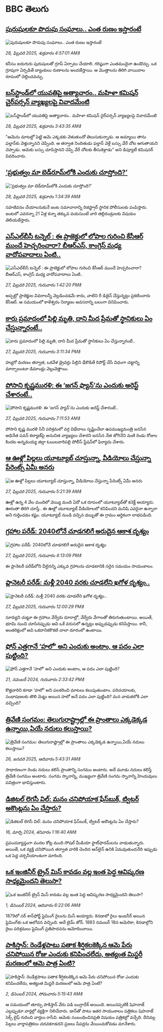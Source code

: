 # BBC తెలుగు## [పురుషులకూ పొదుపు సంఘాలు.. ఎంత రుణం ఇస్తారంటే](https://www.bbc.com/telugu/articles/cvg11pyk9w9o?at_campaign=githubrss)![పురుషులకూ పొదుపు సంఘాలు.. ఎంత రుణం ఇస్తారంటే](https://ichef.bbci.co.uk/ace/standard/240/cpsprodpb/40b0/live/0c4a2950-f58f-11ef-ac54-79160c02528e.jpg)_28, ఫిబ్రవరి 2025, శుక్రవారం 4:57:01 AMకి_కనీసం ఐదుగురు పురుషులతో గ్రూప్ ఏర్పాటు చేయాలి. గరిష్ఠంగా  ఎంతమందైనా ఉండొచ్చు. 
ఒక గ్రూపుగా ఏర్పడితే బ్యాంకులు రుణాలను అందజేస్తాయి. 
ఆ మొత్తాలను తిరిగి వాయిదాల రూపంలో చెల్లించవచ్చు.## [బస్‌స్టాండ్‌లో యువతిపై అత్యాచారం.. మహిళా కమిషన్ చైర్‌పర్సన్ వ్యాఖ్యలపై వివాదమేంటి](https://www.bbc.com/telugu/articles/cp3yypenv93o?at_campaign=githubrss)![బస్‌స్టాండ్‌లో యువతిపై అత్యాచారం.. మహిళా కమిషన్ చైర్‌పర్సన్ వ్యాఖ్యలపై వివాదమేంటి](https://ichef.bbci.co.uk/ace/standard/240/cpsprodpb/c1ee/live/7dc856d0-f58d-11ef-aa8e-bb7a965ee4b3.png)_28, ఫిబ్రవరి 2025, శుక్రవారం 3:43:35 AMకి_"ఆమెను మాటల్లో పెట్టి ఆమె ఎక్కడకు వెళుతుందో తెలుసుకున్నాడు. ఆ అమ్మాయి తాను ఫల్తాన్‌కు వెళ్తున్నానని చెప్పింది. ఆ తర్వాత నిందితుడు ఫల్తాన్ వెళ్లే బస్సు వేరే చోట ఆగుతాయని చెప్పాడు. ఆమెకు బస్సు చూపిస్తానని చెప్పి వేరే చోటకు తీసుకెళ్లాడు" అని డిప్యూటీ కమిషనర్ వివరించారు.## [‘ప్రభుత్వం మా బెడ్‌రూమ్‌లోకి ఎందుకు చూస్తోంది?’](https://www.bbc.com/telugu/articles/cwyjj3kkrwlo?at_campaign=githubrss)![‘ప్రభుత్వం మా బెడ్‌రూమ్‌లోకి ఎందుకు చూస్తోంది?’](https://ichef.bbci.co.uk/ace/standard/240/cpsprodpb/7f5a/live/7e840950-f517-11ef-896e-d7e7fb1719a4.jpg)_28, ఫిబ్రవరి 2025, శుక్రవారం 1:34:39 AMకి_సహజీవనం చేయాలనుకునే జంట సమాచారాన్ని రిజిస్ట్రార్ స్థానిక పోలీసులకు పంపిస్తారు. జంటలో ఎవరన్నా 21 ఏళ్ల కన్నా తక్కువ వయసుంటే వారి తల్లిదండ్రులకు విషయం తెలియజేస్తారు.## [ఎస్‌ఎల్‌బీసీ టన్నెల్ : ఈ ప్రాజెక్టులో లోపాల గురించి కేసీఆర్ ముందే హెచ్చరించారా? బీఆర్ఎస్, కాంగ్రెస్ మధ్య వాదోపవాదాలు ఏంటి..](https://www.bbc.com/telugu/articles/cx2eeng5611o?at_campaign=githubrss)![ఎస్‌ఎల్‌బీసీ టన్నెల్ : ఈ ప్రాజెక్టులో లోపాల గురించి కేసీఆర్ ముందే హెచ్చరించారా? బీఆర్ఎస్, కాంగ్రెస్ మధ్య వాదోపవాదాలు ఏంటి..](https://ichef.bbci.co.uk/ace/standard/240/cpsprodpb/7f78/live/d53ff650-f512-11ef-896e-d7e7fb1719a4.jpg)_27, ఫిబ్రవరి 2025, గురువారం 1:42:20 PMకి_అప్పట్లో ప్రాజెక్టుల వివరాలన్నీ వెల్లడించడమే కాదు, వాటిని రీ డిజైన్ చేస్తున్నట్లు ప్రకటించారు కేసీఆర్. ఆ సమయంలో కాళేశ్వరం నిర్మాణం అవసరాన్ని బలంగా వినిపించారు.## [కారు ప్రమాదంలో పిల్లి మృతి, దాని మీద   ప్రేమతో స్థానికులు ఏం చేస్తున్నారంటే.. ](https://www.bbc.com/telugu/articles/c0rzz7pk407o?at_campaign=githubrss)![కారు ప్రమాదంలో పిల్లి మృతి, దాని మీద   ప్రేమతో స్థానికులు ఏం చేస్తున్నారంటే.. ](https://ichef.bbci.co.uk/ace/standard/240/cpsprodpb/bfed/live/ea3fba80-f518-11ef-9e61-71ee71f26eb1.jpg)_27, ఫిబ్రవరి 2025, గురువారం 3:11:34 PMకి_హ్యుగో మరణం తర్వాత, ఒకవేళ డ్రైవర్లు పిల్లిని ఢీకొడితే రిపోర్ట్ చేసే విధంగా చట్టాన్ని మార్చాలంటూ డిమాండ్లు వెల్లువెత్తాయి.## [పోసాని కృష్ణమురళి: ఈ ‘జగన్ ఫ్యాన్’ను  ఎందుకు అరెస్ట్ చేశారంటే..](https://www.bbc.com/telugu/articles/c14jjnzz8d4o?at_campaign=githubrss)![పోసాని కృష్ణమురళి: ఈ ‘జగన్ ఫ్యాన్’ను  ఎందుకు అరెస్ట్ చేశారంటే..](https://ichef.bbci.co.uk/ace/standard/240/cpsprodpb/0b29/live/c3581f20-f4cd-11ef-ac65-d9ed88c8c82c.jpg)_27, ఫిబ్రవరి 2025, గురువారం 7:11:53 AMకి_పోసాని కృష్ణ మురళి సినీ పరిశ్రమలో వర్గ విభేదాలు సృష్టించేలా ఉపముఖ్యమంత్రి జనసేన అధినేత పవన్‌ కల్యాణ్‌పై అనుచిత వ్యాఖ్యలు చేశారని జనసేన నేత జోగినేని మణి రెండు రోజుల కిందట అన్నమయ్య జిల్లా  ఓబులవారిపల్లి పోలీస్‌ స్టేషన్‌లో ఫిర్యాదు చేశారు.## [ఆ ఊళ్లో పిల్లలు యూట్యూబ్ చూస్తున్నా, వీడియోలు చేస్తున్నా పేరెంట్స్ ఏమీ అనరు](https://www.bbc.com/telugu/articles/ckg88zyd4xlo?at_campaign=githubrss)![ఆ ఊళ్లో పిల్లలు యూట్యూబ్ చూస్తున్నా, వీడియోలు చేస్తున్నా పేరెంట్స్ ఏమీ అనరు](https://ichef.bbci.co.uk/ace/standard/240/cpsprodpb/ad8b/live/d4e00300-f4c5-11ef-af61-cb13acf91621.jpg)_27, ఫిబ్రవరి 2025, గురువారం 5:21:39 AMకి_ఊళ్లో ఉన్న 4 వేల మందిలో వెయ్యి మంది ఏదో ఒక రూపంలో యూట్యూబ్‌తో కనెక్ట్ అయ్యారు. ఊరంతా తిరిగి చూస్తే.. ఈ ఊళ్లో యూట్యూబ్ వీడియోలలో కనిపించని మనిషి ఎవరైనా ఉన్నారా అని గుర్తించడం కష్టం. యూట్యూబ్ నుండి వచ్చిన డబ్బుతో ఈ గ్రామం ఆర్థికంగా లాభపడింది.## [గ్రహాల పరేడ్: 2040లోనే చూడగలిగే అరుదైన ఆకాశ దృశ్యం](https://www.bbc.com/telugu/articles/c0mww49jr72o?at_campaign=githubrss)![గ్రహాల పరేడ్: 2040లోనే చూడగలిగే అరుదైన ఆకాశ దృశ్యం](https://ichef.bbci.co.uk/ace/standard/240/cpsprodpb/a57e/live/c17569e0-f524-11ef-896e-d7e7fb1719a4.jpg)_27, ఫిబ్రవరి 2025, గురువారం 4:13:09 PMకి_ఈ ప్లానెటరీ పరేడ్‌లోని వీలైనన్ని ఎక్కువ గ్రహాలను చూడటానికి సరైన సమయం సాయంకాలం.## [ప్లానెటరీ పరేడ్: మళ్లీ 2040 వరకు చూడలేని ఖగోళ దృశ్యం..](https://www.bbc.com/telugu/articles/cj4nn2109jwo?at_campaign=githubrss)![ప్లానెటరీ పరేడ్: మళ్లీ 2040 వరకు చూడలేని ఖగోళ దృశ్యం..](https://ichef.bbci.co.uk/ace/standard/240/cpsprodpb/1c0d/live/39e871a0-f4fe-11ef-9808-4d9b058d1a40.jpg)_27, ఫిబ్రవరి 2025, గురువారం 12:00:29 PMకి_సూర్యుని చుట్టూ ఈ గ్రహాలు వేర్వేరు దూరాల్లో, వేర్వేరు వేగాలతో తిరుగుతుంటాయి. అయితే, భూమి నుంచి చూసినప్పుడు అవి ఒకే వరుసలో ఉన్నట్లు అప్పుడప్పుడు కనిపిస్తాయి. కానీ, అంతరిక్షంలో అవి ఒకదానికకొకటి చాలా దూరంలో ఉంటాయి.## [ఫోన్ ఎత్తగానే ‘హలో’ అని ఎందుకు అంటాం, ఆ పదం ఎలా పుట్టింది?](https://www.bbc.com/telugu/articles/cgj7x7gdjq4o?at_campaign=githubrss)![ఫోన్ ఎత్తగానే ‘హలో’ అని ఎందుకు అంటాం, ఆ పదం ఎలా పుట్టింది?](https://ichef.bbci.co.uk/ace/standard/240/cpsprodpb/0618/live/7a20ebb0-a807-11ef-b21e-5359bd56d02f.jpg)_21, నవంబర్ 2024, గురువారం 2:33:42 PMకి_కొత్తవారిని కూడా ‘హలో’ అని పలకరించి మాటలు కలుపుతుంటాం.  పరిచయాలకు, సంభాషణలకు తొలి మెట్టు అయిన హలో అనే పదం ఎలా పుట్టింది? మన వాడుకలోకి ఎలా వచ్చింది?## [త్రివేణి సంగమం: తెలుగురాష్ట్రాల్లో ఈ ప్రాంతాలు ఎక్కడెక్కడ ఉన్నాయి,ఏయే నదులు కలుస్తాయి? ](https://www.bbc.com/telugu/articles/cz7elrr17jeo?at_campaign=githubrss)![త్రివేణి సంగమం: తెలుగురాష్ట్రాల్లో ఈ ప్రాంతాలు ఎక్కడెక్కడ ఉన్నాయి,ఏయే నదులు కలుస్తాయి? ](https://ichef.bbci.co.uk/ace/standard/240/cpsprodpb/9dad/live/7f50e780-da42-11ef-a37f-eba91255dc3d.jpg)_26, జనవరి 2025, ఆదివారం 5:43:31 AMకి_సాధారణంగా రెండు నదులు కలిసే ప్రాంతాన్ని సంగమం అంటారు. అదే మూడు నదులు కలిస్తే త్రివేణి సంగమం అంటారు. సంగమ స్నానాన్ని, ముఖ్యంగా త్రివేణి సంగమ స్నానాన్ని హిందువులు పవిత్రంగా భావిస్తుంటారు.## [డిజిటల్ లెగసీ విల్: మనం చనిపోయాక ఫేస్‌బుక్, ట్విటర్‌ అకౌంట్లను ఏం చేస్తారు?](https://www.bbc.com/telugu/articles/cx0zl1qeyq2o?at_campaign=githubrss)![డిజిటల్ లెగసీ విల్: మనం చనిపోయాక ఫేస్‌బుక్, ట్విటర్‌ అకౌంట్లను ఏం చేస్తారు?](https://ichef.bbci.co.uk/ace/standard/240/cpsprodpb/bea2/live/2323ffd0-e2d4-11ee-9410-0f893255c2a0.jpg)_16, మార్చి 2024, శనివారం 1:16:40 AMకి_ప్రపంచవ్యాప్తంగా వందల కోట్ల మంది సోషల్ మీడియా ఫ్లాట్‌ఫారమ్‌లను వాడుతున్నారు. అయితే, ఒక వ్యక్తి చనిపోయిన తర్వాత వారికి చెందిన ఆన్‌లైన్ ఉనికి ఏమవుతుందనేది ఇప్పుడు ఒక పెద్ద చర్చనీయాంశంగా మారింది.## [ఒక ఇంజినీర్ ట్రైన్ మిస్ కావడం వల్ల ఇంత పెద్ద ఆవిష్కరణ సాధ్యమైందని తెలుసా?](https://www.bbc.com/telugu/articles/c774y4mdrgdo?at_campaign=githubrss)![ఒక ఇంజినీర్ ట్రైన్ మిస్ కావడం వల్ల ఇంత పెద్ద ఆవిష్కరణ సాధ్యమైందని తెలుసా?](https://ichef.bbci.co.uk/ace/standard/240/cpsprodpb/d07c/live/d2f92490-ab19-11ef-8264-5f9791599833.jpg)_1, డిసెంబర్ 2024, ఆదివారం 6:22:06 AMకి_1879లో సర్ శాన్‌ఫోర్డ్ ఫ్లెమింగ్ రైలును మిస్ అయ్యారు. కెనడాలో రైలు ఇంజనీర్ అయిన ఫ్లెమింగ్‌కు ఒక ఆలోచన వచ్చింది. అదే టైమ్ జోన్‌. 
1883 నవంబర్ 18న అమెరికా, కెనడాల్లోని రైలు పరిశ్రమలు ఫ్లెమింగ్ ప్రతిపాదనను ఆమోదించాయి.## [పాకిస్తాన్: రెండేళ్లపాటు పతాక శీర్షికలకెక్కిన ఆమె పేరు  చనిపోయిన రోజు ఎందుకు కనిపించలేదు,  అత్యంత మిస్టరీ మరణంలో ఆమె పాత్ర ఏంటి? ](https://www.bbc.com/telugu/articles/c33dnv8l5yro?at_campaign=githubrss)![పాకిస్తాన్: రెండేళ్లపాటు పతాక శీర్షికలకెక్కిన ఆమె పేరు  చనిపోయిన రోజు ఎందుకు కనిపించలేదు,  అత్యంత మిస్టరీ మరణంలో ఆమె పాత్ర ఏంటి? ](https://ichef.bbci.co.uk/ace/standard/240/cpsprodpb/62a1/live/cea16000-aff7-11ef-bdf5-b7cb2fa86e10.png)_2, డిసెంబర్ 2024, సోమవారం 5:15:43 AMకి_ఆ సమయంలో తూర్పు పాకిస్తాన్ వేరు పడి బంగ్లాదేశ్ అయింది. అయినప్పటికీ షెహనాజ్ ఎల్లప్పుడూ వార్తల్లో వ్యక్తిగా నిలిచేవారు. డాన్‌తో పాటు ఇతర సాయంకాలం పత్రికలు షెహనాజ్ సెక్స్ లైఫ్ గురించి వార్తలు రాసేవి. ఆమెకు సంబంధించినప్రతి విషయం పత్రికల్లో వచ్చేది. దీనివల్ల పిల్లలు వార్తాపత్రికలు చదవకూడదని ప్రజలు పేపర్లను వేయించుకోవడం మానేశారు.